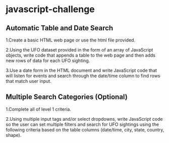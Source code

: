 # javascript-challenge


## Automatic Table and Date Search

1.Create a basic HTML web page or use the html file provided.

2.Using the UFO dataset provided in the form of an array of JavaScript objects, write code that appends a table to the web page and then adds new rows of data for each UFO sighting.

3.Use a date form in the HTML document and write JavaScript code that will listen for events and search through the date/time column to find rows that match user input.


## Multiple Search Categories (Optional)

1.Complete all of level 1 criteria.

2.Using multiple input tags and/or select dropdowns, write JavaScript code so the user can set multiple filters and search for UFO sightings using the following criteria based on the table columns (date/time, city, state, country, shape).